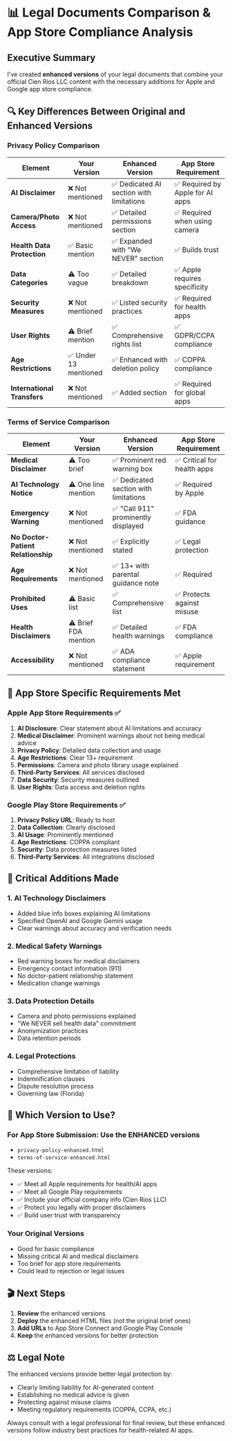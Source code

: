 # 📊 Legal Documents Comparison & App Store Compliance Analysis

## Executive Summary

I've created **enhanced versions** of your legal documents that combine your official Cien Rios LLC content with the necessary additions for Apple and Google app store compliance.

## 🔍 Key Differences Between Original and Enhanced Versions

### Privacy Policy Comparison

| Element | Your Version | Enhanced Version | App Store Requirement |
|---------|--------------|------------------|----------------------|
| **AI Disclaimer** | ❌ Not mentioned | ✅ Dedicated AI section with limitations | ✅ Required by Apple for AI apps |
| **Camera/Photo Access** | ❌ Not mentioned | ✅ Detailed permissions section | ✅ Required when using camera |
| **Health Data Protection** | ✅ Basic mention | ✅ Expanded with "We NEVER" section | ✅ Builds trust |
| **Data Categories** | ⚠️ Too vague | ✅ Detailed breakdown | ✅ Apple requires specificity |
| **Security Measures** | ❌ Not mentioned | ✅ Listed security practices | ✅ Required for health apps |
| **User Rights** | ⚠️ Brief mention | ✅ Comprehensive rights list | ✅ GDPR/CCPA compliance |
| **Age Restrictions** | ✅ Under 13 mentioned | ✅ Enhanced with deletion policy | ✅ COPPA compliance |
| **International Transfers** | ❌ Not mentioned | ✅ Added section | ✅ Required for global apps |

### Terms of Service Comparison

| Element | Your Version | Enhanced Version | App Store Requirement |
|---------|--------------|------------------|----------------------|
| **Medical Disclaimer** | ⚠️ Too brief | ✅ Prominent red warning box | ✅ Critical for health apps |
| **AI Technology Notice** | ⚠️ One line mention | ✅ Dedicated section with limitations | ✅ Required by Apple |
| **Emergency Warning** | ❌ Not mentioned | ✅ "Call 911" prominently displayed | ✅ FDA guidance |
| **No Doctor-Patient Relationship** | ❌ Not mentioned | ✅ Explicitly stated | ✅ Legal protection |
| **Age Requirements** | ❌ Not mentioned | ✅ 13+ with parental guidance note | ✅ Required |
| **Prohibited Uses** | ⚠️ Basic list | ✅ Comprehensive list | ✅ Protects against misuse |
| **Health Disclaimers** | ⚠️ Brief FDA mention | ✅ Detailed health warnings | ✅ FDA compliance |
| **Accessibility** | ❌ Not mentioned | ✅ ADA compliance statement | ✅ Apple requirement |

## 🎯 App Store Specific Requirements Met

### Apple App Store Requirements ✅
1. **AI Disclosure**: Clear statement about AI limitations and accuracy
2. **Medical Disclaimer**: Prominent warnings about not being medical advice
3. **Privacy Policy**: Detailed data collection and usage
4. **Age Restrictions**: Clear 13+ requirement
5. **Permissions**: Camera and photo library usage explained
6. **Third-Party Services**: All services disclosed
7. **Data Security**: Security measures outlined
8. **User Rights**: Data access and deletion rights

### Google Play Store Requirements ✅
1. **Privacy Policy URL**: Ready to host
2. **Data Collection**: Clearly disclosed
3. **AI Usage**: Prominently mentioned
4. **Age Restrictions**: COPPA compliant
5. **Security**: Data protection measures listed
6. **Third-Party Services**: All integrations disclosed

## 🚨 Critical Additions Made

### 1. **AI Technology Disclaimers**
- Added blue info boxes explaining AI limitations
- Specified OpenAI and Google Gemini usage
- Clear warnings about accuracy and verification needs

### 2. **Medical Safety Warnings**
- Red warning boxes for medical disclaimers
- Emergency contact information (911)
- No doctor-patient relationship statement
- Medication change warnings

### 3. **Data Protection Details**
- Camera and photo permissions explained
- "We NEVER sell health data" commitment
- Anonymization practices
- Data retention periods

### 4. **Legal Protections**
- Comprehensive limitation of liability
- Indemnification clauses
- Dispute resolution process
- Governing law (Florida)

## 📱 Which Version to Use?

### For App Store Submission: Use the ENHANCED versions
- `privacy-policy-enhanced.html` 
- `terms-of-service-enhanced.html`

These versions:
- ✅ Meet all Apple requirements for health/AI apps
- ✅ Meet all Google Play requirements
- ✅ Include your official company info (Cien Rios LLC)
- ✅ Protect you legally with proper disclaimers
- ✅ Build user trust with transparency

### Your Original Versions
- Good for basic compliance
- Missing critical AI and medical disclaimers
- Too brief for app store requirements
- Could lead to rejection or legal issues

## 🎬 Next Steps

1. **Review** the enhanced versions
2. **Deploy** the enhanced HTML files (not the original brief ones)
3. **Add URLs** to App Store Connect and Google Play Console
4. **Keep** the enhanced versions for better protection

## ⚖️ Legal Note

The enhanced versions provide better legal protection by:
- Clearly limiting liability for AI-generated content
- Establishing no medical advice is given
- Protecting against misuse claims
- Meeting regulatory requirements (COPPA, CCPA, etc.)

Always consult with a legal professional for final review, but these enhanced versions follow industry best practices for health-related AI apps.